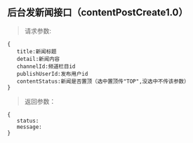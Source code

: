 后台发新闻接口（contentPostCreate1.0）
-----------------------------
>请求参数:

    {
       title:新闻标题
       detail:新闻内容
       channelId:频道栏目id
       publishUserId:发布用户id
       contentStatus:新闻是否置顶（选中置顶传"TOP",没选中不传该参数）
    }

>返回参数：

	{
       status:
       message:
	}
